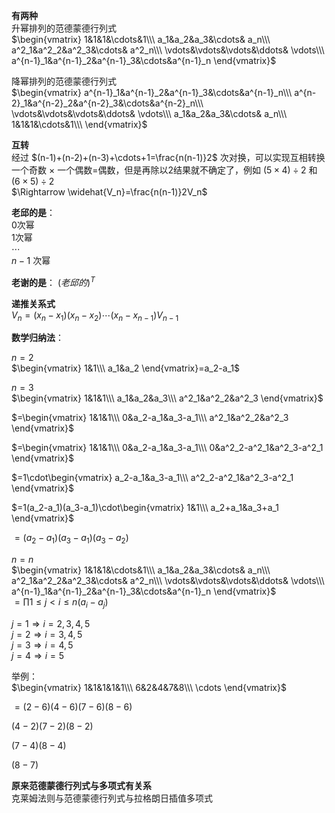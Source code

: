 **有两种**  
升幂排列的范德蒙德行列式  
$\begin{vmatrix}  
1&1&1&\cdots&1\\\  
a_1&a_2&a_3&\cdots& a_n\\\  
a^2_1&a^2_2&a^2_3&\cdots& a^2_n\\\  
\vdots&\vdots&\vdots&\ddots& \vdots\\\  
a^{n-1}_1&a^{n-1}_2&a^{n-1}_3&\cdots&a^{n-1}_n  
\end{vmatrix}$  
  
降幂排列的范德蒙德行列式  
$\begin{vmatrix}  
a^{n-1}_1&a^{n-1}_2&a^{n-1}_3&\cdots&a^{n-1}_n\\\  
a^{n-2}_1&a^{n-2}_2&a^{n-2}_3&\cdots&a^{n-2}_n\\\  
\vdots&\vdots&\vdots&\ddots& \vdots\\\  
a_1&a_2&a_3&\cdots& a_n\\\  
1&1&1&\cdots&1\\\  
\end{vmatrix}$  
  
**互转**  
经过 $(n-1)+(n-2)+(n-3)+\cdots+1=\frac{n(n-1)}2$ 次对换，可以实现互相转换  
一个奇数 $\times$ 一个偶数=偶数，但是再除以2结果就不确定了，例如 $(5\times4)\div2$ 和 $(6\times5)\div2$  
$\Rightarrow \widehat{V_n}=\frac{n(n-1)}2V_n$  
  
**老邱的是**：  
0次幂  
1次幂  
$\cdots$  
$n-1$ 次幂  
  
**老谢的是**： $(老邱的)^T$  
  
**递推关系式**  
$V_n=(x_n-x_1)(x_n-x_2)\cdots(x_n-x_{n-1})V_{n-1}$  
  
**数学归纳法**：  
  
$n=2$  
$\begin{vmatrix}  
1&1\\\ a_1&a_2  
\end{vmatrix}=a_2-a_1$  
  
$n=3$  
$\begin{vmatrix}  
1&1&1\\\ a_1&a_2&a_3\\\ a^2_1&a^2_2&a^2_3  
\end{vmatrix}$  
  
$=\begin{vmatrix}  
1&1&1\\\ 0&a_2-a_1&a_3-a_1\\\ a^2_1&a^2_2&a^2_3  
\end{vmatrix}$  
  
$=\begin{vmatrix}  
1&1&1\\\ 0&a_2-a_1&a_3-a_1\\\  
0&a^2_2-a^2_1&a^2_3-a^2_1  
\end{vmatrix}$  
  
$=1\cdot\begin{vmatrix}  
a_2-a_1&a_3-a_1\\\  
a^2_2-a^2_1&a^2_3-a^2_1  
\end{vmatrix}$  
  
$=1(a_2-a_1)(a_3-a_1)\cdot\begin{vmatrix}  
1&1\\\  
a_2+a_1&a_3+a_1  
\end{vmatrix}$  
  
$=(a_2-a_1)(a_3-a_1)(a_3-a_2)$  
  
$n=n$  
$\begin{vmatrix}  
1&1&1&\cdots&1\\\  
a_1&a_2&a_3&\cdots& a_n\\\  
a^2_1&a^2_2&a^2_3&\cdots& a^2_n\\\  
\vdots&\vdots&\vdots&\ddots& \vdots\\\  
a^{n-1}_1&a^{n-1}_2&a^{n-1}_3&\cdots&a^{n-1}_n  
\end{vmatrix}$  
$=\prod{1\leq j<i\leq n}(a_i-a_j)$  
  
$j=1\Rightarrow i=2,3,4,5$  
$j=2\Rightarrow i=3,4,5$  
$j=3\Rightarrow i=4,5$  
$j=4\Rightarrow i=5$  
  
举例：  
$\begin{vmatrix}  
1&1&1&1&1\\\ 6&2&4&7&8\\\ \cdots  
\end{vmatrix}$  
  
$=(2-6)(4-6)(7-6)(8-6)$  
  
$(4-2)(7-2)(8-2)$  
  
$(7-4)(8-4)$  
  
$(8-7)$  
  
**原来范德蒙德行列式与多项式有关系**  
克莱姆法则与范德蒙德行列式与拉格朗日插值多项式  
